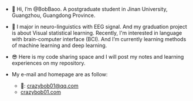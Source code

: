 - 👋 Hi, I’m @BobBaoo. A postgraduate student in Jinan University, Guangzhou, Guangdong Province.
  
- 👀 I major in neuro-linguistics with EEG signal. And my graduation project is about Visual statistical learning. Recently, I'm interested in language with brain-computer interface (BCI). And I’m currently learning methods of machine learning and deep learning.
  
- 😎 Here is my code sharing space and I will post my notes and learning experiences on my repository.
  
- My e-mail and homepage are as follow:
  - 📮: crazybob01@qq.com
  - [crazybob01.com](https://crazybob01.com/)
